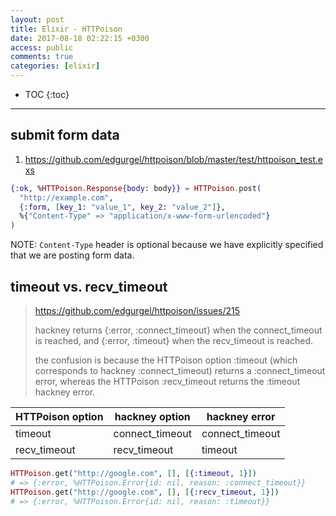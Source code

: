 ```yaml
---
layout: post
title: Elixir - HTTPoison
date: 2017-08-18 02:22:15 +0300
access: public
comments: true
categories: [elixir]
---
```


<!-- more -->

* TOC
{:toc}
<hr>

submit form data
----------------

1. <https://github.com/edgurgel/httpoison/blob/master/test/httpoison_test.exs>

```elixir
{:ok, %HTTPoison.Response{body: body}} = HTTPoison.post(
  "http://example.com",
  {:form, [key_1: "value_1", key_2: "value_2"]},
  %{"Content-Type" => "application/x-www-form-urlencoded"}
)
```

NOTE: `Content-Type` header is optional because we have
      explicitly specified that we are posting form data.

timeout vs. recv_timeout
------------------------

> <https://github.com/edgurgel/httpoison/issues/215>
>
> hackney returns {:error, :connect_timeout} when the connect_timeout is
> reached, and {:error, :timeout} when the recv_timeout is reached.
>
> the confusion is because the HTTPoison option :timeout (which corresponds
> to hackney :connect_timeout) returns a :connect_timeout error, whereas the
> HTTPoison :recv_timeout returns the :timeout hackney error.

| HTTPoison option | hackney option  | hackney error   |
|------------------|-----------------|-----------------|
| timeout          | connect_timeout | connect_timeout |
| recv_timeout     | recv_timeout    | timeout         |

```elixir
HTTPoison.get("http://google.com", [], [{:timeout, 1}])
# => {:error, %HTTPoison.Error{id: nil, reason: :connect_timeout}}
HTTPoison.get("http://google.com", [], [{:recv_timeout, 1}])
# => {:error, %HTTPoison.Error{id: nil, reason: :timeout}}
```
